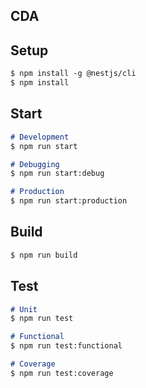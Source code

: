 ## CDA

## Setup

```markdown
$ npm install -g @nestjs/cli
$ npm install
```

## Start

```markdown
# Development
$ npm run start

# Debugging
$ npm run start:debug

# Production
$ npm run start:production
```

## Build

```markdown
$ npm run build
```

## Test

```markdown
# Unit
$ npm run test

# Functional
$ npm run test:functional

# Coverage
$ npm run test:coverage
```